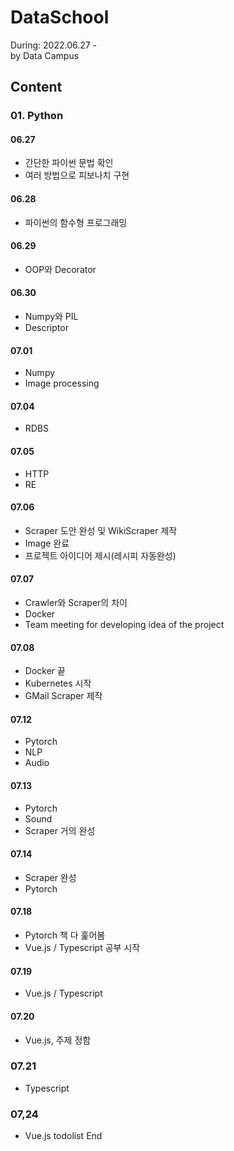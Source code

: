 # DataSchool
During: 2022.06.27 -   
by Data Campus
## Content
### 01. Python
#### 06.27
- 간단한 파이썬 문법 확인
- 여러 방법으로 피보나치 구현

#### 06.28
- 파이썬의 함수형 프로그래밍

#### 06.29
- OOP와 Decorator

#### 06.30
- Numpy와 PIL
- Descriptor

#### 07.01
- Numpy
- Image processing

#### 07.04
- RDBS

#### 07.05
- HTTP
- RE

#### 07.06
- Scraper 도안 완성 및 WikiScraper 제작
- Image 완료
- 프로젝트 아이디어 제시(레시피 자동완성)

#### 07.07
- Crawler와 Scraper의 차이
- Docker
- Team meeting for developing idea of the project

#### 07.08
- Docker 끝
- Kubernetes 시작
- GMail Scraper 제작

#### 07.12
- Pytorch
- NLP
- Audio

#### 07.13
- Pytorch
- Sound
- Scraper 거의 완성

#### 07.14
- Scraper 완성
- Pytorch

#### 07.18
- Pytorch 책 다 훑어봄
- Vue.js / Typescript 공부 시작

#### 07.19
- Vue.js / Typescript

#### 07.20
- Vue.js, 주제 정함

### 07.21
- Typescript

### 07,24
- Vue.js todolist End
